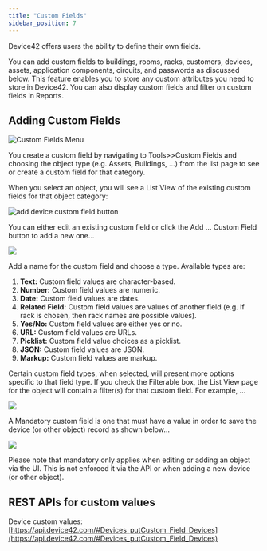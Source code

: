 ```yaml
---
title: "Custom Fields"
sidebar_position: 7
---
```


Device42 offers users the ability to define their own fields.

You can add custom fields to buildings, rooms, racks, customers, devices, assets, application components, circuits, and passwords as discussed below. This feature enables you to store any custom attributes you need to store in Device42. You can also display custom fields and filter on custom fields in Reports.

## Adding Custom Fields

![Custom Fields Menu](/assets/images/custom_fields_menu.png)

You create a custom field by navigating to Tools>>Custom Fields and choosing the object type (e.g. Assets, Buildings, ...) from the list page to see or create a custom field for that category.

When you select an object, you will see a List View of the existing custom fields for that object category:

![add device custom field button](/assets/images/add_device_custom_fields.png)

You can either edit an existing custom field or click the Add ... Custom Field button to add a new one...

![](/assets/images/2015-10-10-custom-fields.png)

Add a name for the custom field and choose a type. Available types are:

1. **Text:** Custom field values are character-based.
2. **Number:** Custom field values are numeric.
3. **Date:** Custom field values are dates.
4. **Related Field:** Custom field values are values of another field (e.g. If rack is chosen, then rack names are possible values).
5. **Yes/No:** Custom field values are either yes or no.
6. **URL:** Custom field values are URLs.
7. **Picklist:** Custom field value choices as a picklist.
8. **JSON:** Custom field values are JSON.
9. **Markup:** Custom field values are markup.

Certain custom field types, when selected, will present more options specific to that field type. If you check the Filterable box, the List View page for the object will contain a filter(s) for that custom field. For example, ...

![](/assets/images/media_1424645040560.png)

A Mandatory custom field is one that must have a value in order to save the device (or other object) record as shown below…

![](/assets/images/media_1424645240280.png)

Please note that mandatory only applies when editing or adding an object via the UI. This is not enforced it via the API or when adding a new device (or other object).

## REST APIs for custom values

Device custom values: [https://api.device42.com/#Devices_putCustom_Field_Devices](https://api.device42.com/#Devices_putCustom_Field_Devices)
